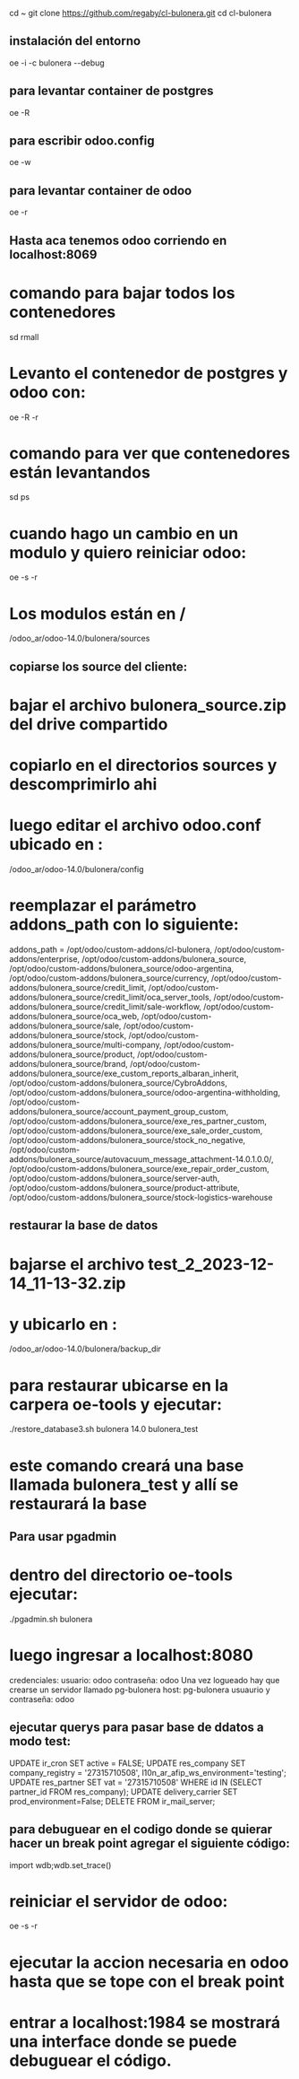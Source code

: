 cd ~
git clone https://github.com/regaby/cl-bulonera.git
cd cl-bulonera
## instalación del entorno
oe -i -c bulonera --debug
## para levantar container de postgres
oe -R 
## para escribir odoo.config
oe -w 
## para levantar container de odoo
oe -r 

## Hasta aca tenemos odoo corriendo en localhost:8069

# comando para bajar todos los contenedores
sd rmall
# Levanto el contenedor de postgres y odoo con:
oe -R -r
# comando para ver que contenedores están levantandos
sd ps
# cuando hago un cambio en un modulo y quiero reiniciar odoo:
oe -s -r

# Los modulos están en /
/odoo_ar/odoo-14.0/bulonera/sources

## copiarse los source del cliente:
# bajar el archivo bulonera_source.zip del drive compartido
# copiarlo en el directorios sources y descomprimirlo ahi
# luego editar el archivo odoo.conf ubicado en :
/odoo_ar/odoo-14.0/bulonera/config
# reemplazar el parámetro addons_path con lo siguiente:
addons_path = /opt/odoo/custom-addons/cl-bulonera,
    /opt/odoo/custom-addons/enterprise,
    /opt/odoo/custom-addons/bulonera_source,
    /opt/odoo/custom-addons/bulonera_source/odoo-argentina,
    /opt/odoo/custom-addons/bulonera_source/currency,
    /opt/odoo/custom-addons/bulonera_source/credit_limit,
    /opt/odoo/custom-addons/bulonera_source/credit_limit/oca_server_tools,
    /opt/odoo/custom-addons/bulonera_source/credit_limit/sale-workflow,
    /opt/odoo/custom-addons/bulonera_source/oca_web,
    /opt/odoo/custom-addons/bulonera_source/sale,
    /opt/odoo/custom-addons/bulonera_source/stock,
    /opt/odoo/custom-addons/bulonera_source/multi-company,
    /opt/odoo/custom-addons/bulonera_source/product,
    /opt/odoo/custom-addons/bulonera_source/brand,
    /opt/odoo/custom-addons/bulonera_source/exe_custom_reports_albaran_inherit,
    /opt/odoo/custom-addons/bulonera_source/CybroAddons,
    /opt/odoo/custom-addons/bulonera_source/odoo-argentina-withholding,
    /opt/odoo/custom-addons/bulonera_source/account_payment_group_custom,
    /opt/odoo/custom-addons/bulonera_source/exe_res_partner_custom,
    /opt/odoo/custom-addons/bulonera_source/exe_sale_order_custom,
    /opt/odoo/custom-addons/bulonera_source/stock_no_negative,
    /opt/odoo/custom-addons/bulonera_source/autovacuum_message_attachment-14.0.1.0.0/,
    /opt/odoo/custom-addons/bulonera_source/exe_repair_order_custom,
    /opt/odoo/custom-addons/bulonera_source/server-auth,
    /opt/odoo/custom-addons/bulonera_source/product-attribute,
    /opt/odoo/custom-addons/bulonera_source/stock-logistics-warehouse


## restaurar la base de datos
# bajarse el archivo test_2_2023-12-14_11-13-32.zip
# y ubicarlo en :
/odoo_ar/odoo-14.0/bulonera/backup_dir
# para restaurar ubicarse en la carpera oe-tools y ejecutar:
./restore_database3.sh bulonera 14.0 bulonera_test
# este comando creará una base llamada bulonera_test y allí se restaurará la base

## Para usar pgadmin
# dentro del directorio oe-tools ejecutar:
./pgadmin.sh bulonera
# luego ingresar a localhost:8080
credenciales:
usuario: odoo
contraseña: odoo
Una vez logueado hay que crearse un servidor llamado pg-bulonera
host: pg-bulonera
usuaurio y contraseña: odoo

## ejecutar querys para pasar base de ddatos a modo test:
UPDATE ir_cron SET active = FALSE;
UPDATE res_company SET company_registry = '27315710508', l10n_ar_afip_ws_environment='testing';
UPDATE res_partner SET vat = '27315710508' WHERE id IN (SELECT partner_id FROM res_company);
UPDATE delivery_carrier SET prod_environment=False;
DELETE FROM ir_mail_server;

## para debuguear en el codigo donde se quierar hacer un break point agregar el siguiente código:
import wdb;wdb.set_trace()
# reiniciar el servidor de odoo:
oe -s -r
# ejecutar la accion necesaria en odoo hasta que se tope con el break point
# entrar a localhost:1984 se mostrará una interface donde se puede debuguear el código.

